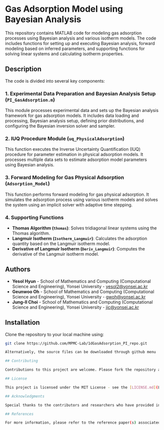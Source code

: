# Gas Adsorption Model using Bayesian Analysis

This repository contains MATLAB code for modeling gas adsorption processes using Bayesian analysis and various isotherm models. The code includes functions for setting up and executing Bayesian analysis, forward modeling based on inferred parameters, and supporting functions for solving linear systems and calculating isotherm properties.

## Description

The code is divided into several key components:

### 1. Experimental Data Preparation and Bayesian Analysis Setup (`PI_GasAdsorption.m`)
This module processes experimental data and sets up the Bayesian analysis framework for gas adsorption models. It includes data loading and processing, Bayesian analysis setup, defining prior distributions, and configuring the Bayesian inversion solver and sampler.

### 2. IUQ Procedure Module (`uq_PhysicalAdsorption`)
This function executes the Inverse Uncertainty Quantification (IUQ) procedure for parameter estimation in physical adsorption models. It processes multiple data sets to estimate adsorption model parameters using Bayesian analysis.

### 3. Forward Modeling for Gas Physical Adsorption (`Adsorption_Model`)
This function performs forward modeling for gas physical adsorption. It simulates the adsorption process using various isotherm models and solves the system using an implicit solver with adaptive time stepping.

### 4. Supporting Functions
- **Thomas Algorithm (`thomas`)**: Solves tridiagonal linear systems using the Thomas algorithm.
- **Langmuir Isotherm (`Isotherm_Langmuir`)**: Calculates the adsorption quantity based on the Langmuir isotherm model.
- **Derivative of Langmuir Isotherm (`Deriv_Langmuir`)**: Computes the derivative of the Langmuir isotherm model.

## Authors

- **Yesol Hyun** - School of Mathematics and Computing (Computational Science and Engineering), Yonsei University - yesol2@yonsei.ac.kr
- **Geunwoo Oh** - School of Mathematics and Computing (Computational Science and Engineering), Yonsei University - gwoh@yonsei.ac.kr
- **Jung-Il Choi** - School of Mathematics and Computing (Computational Science and Engineering), Yonsei University - jic@yonsei.ac.kr


## Installation

Clone the repository to your local machine using:

```bash
git clone https://github.com/MPMC-Lab/1dGasAdsorption_PI_repo.git

Alternatively, the source files can be downloaded through github menu 'Download ZIP'.

## Contributing

Contributions to this project are welcome. Please fork the repository and submit a pull request.

## License

This project is licensed under the MIT License - see the [LICENSE.md](LICENSE.md) file for details.

## Acknowledgments

Special thanks to the contributors and researchers who have provided insights and feedback on this project.

## References

For more information, please refer to the reference paper(s) associated with this project, and for further academic context, visit the School of Mathematics and Computing (Computational Science and Engineering) at Yonsei University.

